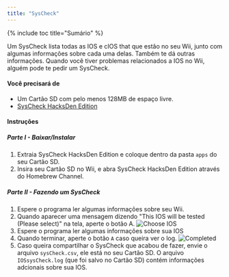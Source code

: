 ```yaml
---
title: "SysCheck"
---
```


{% include toc title="Sumário" %}

Um SysCheck lista todas as IOS e cIOS that que estão no seu Wii, junto com algumas informações sobre cada uma delas. Também te dá outras informações. Quando você tiver problemas relacionados a IOS no Wii, alguém pode te pedir um SysCheck.

#### Você precisará de
* Um Cartão SD com pelo menos 128MB de espaço livre.
* [SysCheck HacksDen Edition](http://www.hacksden.com/downloads.php?do=file&id=149)

#### Instruções

##### Parte I - Baixar/Instalar

1. Extraia SysCheck HacksDen Edition e coloque dentro da pasta `apps` do seu Cartão SD.
1. Insira seu Cartão SD no Wii, e abra SysCheck HacksDen Edition através do Homebrew Channel.

##### Parte II - Fazendo um SysCheck

1. Espere o programa ler algumas informações sobre seu Wii.
1. Quando aparecer uma mensagem dizendo "This IOS will be tested (Please select)" na tela, aperte o botão A.
![Choose IOS](/images/SysCheck/1.png)
1. Espere o programa ler algumas informações sobre sua IOS
1. Quando terminar, aperte o botão `A` caso queira ver o log.
![Completed](/images/SysCheck/2.png)
1. Caso queira compartilhar o SysCheck que acabou de fazer, envie o arquivo `sysCheck.csv`, ele está no seu Cartão SD.  O arquivo `IOSsysCheck.log` (que foi salvo no Cartão SD) contém informações adcionais sobre sua IOS.